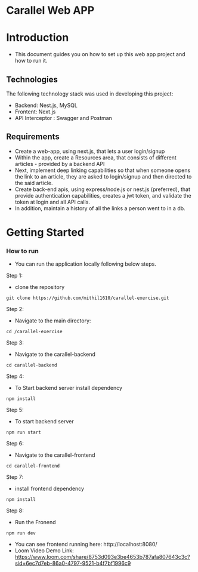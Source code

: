# Carallel Web APP

# Introduction

- This document guides you on how to set up this web app project and how to run it.

## Technologies

The following technology stack was used in developing this project:

* Backend: Nest.js, MySQL
* Frontent: Next.js
* API Interceptor : Swagger and Postman

## Requirements

- Create a web-app, using next.js, that lets a user login/signup
- Within the app, create a Resources area, that consists of different articles - provided by a backend API
- Next, implement deep linking capabilities so that when someone opens the link to an article, they are asked to login/signup and then directed to the said article.
- Create back-end apis, using express/node.js or nest.js (preferred), that provide authentication capabilities, creates a jwt token, and validate the token at login and all API calls.
- In addition, maintain a history of all the links a person went to in a db.

# Getting Started

### How to run
- You can run the application locally following below steps.


Step 1:

* clone the repository

```
git clone https://github.com/mithil1610/carallel-exercise.git
```

Step 2:

* Navigate to the main directory:
```
cd /carallel-exercise
```

Step 3:
* Navigate to the carallel-backend
```
cd carallel-backend
```

Step 4:
* To Start backend server install dependency
```
npm install
```

Step 5:
* To start backend server
```
npm run start
```

Step 6:
* Navigate to the carallel-frontend
```
cd carallel-frontend
```

Step 7:
* install frontend dependency
```
npm install
```

Step 8:
* Run the Fronend
```
npm run dev
```

* You can see frontend running here: http://localhost:8080/
* Loom Video Demo Link: https://www.loom.com/share/8753d093e3be4653b787afa807643c3c?sid=6ec7d7eb-86a0-4797-9521-b4f7bf1996c9
